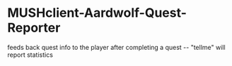 # MUSHclient-Aardwolf-Quest-Reporter
feeds back quest info to the player after completing a quest
 -- "tellme" will report statistics
